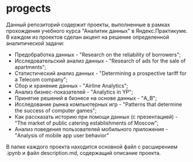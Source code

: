 # progects

Данный репозиторий содержит проекты, выполненные в рамках прохождения учебного курса "Аналитик данных" в Яндекс.Практикуме. 
В каждом из проектов сделан акцент на решение определенной аналитической задачи:
 - Предобработка данных - "Research on the reliability of borrowers";
 - Исследовательский анализ данных - "Research of ads for the sale of apartments";
 - Статистический анализ данных - "Determining a prospective tariff for a Telecom company";
 - Сбор и хранение данных - "Airline Analytics";
 - Анализ бизнес-показателей - "Analytics in YP";
 - Принятие решений в бизнесе на основе данных - "A_B";
 - Исследование рынка компьютерных игр - "Patterns that determine the success of computer games";
 - Как рассказать историю при помощи данных (с презентацией) - "The market of public catering establishments of Moscow";
 - Анализ поведения пользователей мобильного приложения - "Analysis of mobile app user behavior"
 
В папке каждого проекта находится основной файл с расширением .ipynb и файл description.md, содержащий описание проекта.
